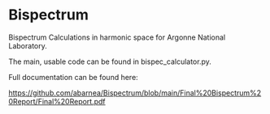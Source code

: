 # Bispectrum
Bispectrum Calculations in harmonic space for Argonne National Laboratory.

The main, usable code can be found in bispec_calculator.py.

Full documentation can be found here:

https://github.com/abarnea/Bispectrum/blob/main/Final%20Bispectrum%20Report/Final%20Report.pdf
